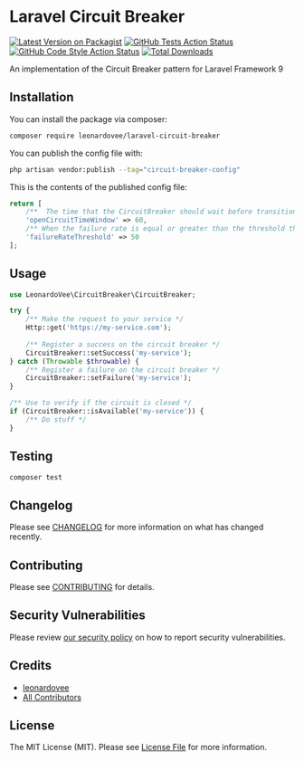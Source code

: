 # Laravel Circuit Breaker

[![Latest Version on Packagist](https://img.shields.io/packagist/v/:vendor_slug/:package_slug.svg?style=flat-square)](https://packagist.org/packages/:vendor_slug/:package_slug)
[![GitHub Tests Action Status](https://img.shields.io/github/workflow/status/:vendor_slug/:package_slug/run-tests?label=tests)](https://github.com/:vendor_slug/:package_slug/actions?query=workflow%3Arun-tests+branch%3Amain)
[![GitHub Code Style Action Status](https://img.shields.io/github/workflow/status/:vendor_slug/:package_slug/Check%20&%20fix%20styling?label=code%20style)](https://github.com/:vendor_slug/:package_slug/actions?query=workflow%3A"Check+%26+fix+styling"+branch%3Amain)
[![Total Downloads](https://img.shields.io/packagist/dt/:vendor_slug/:package_slug.svg?style=flat-square)](https://packagist.org/packages/:vendor_slug/:package_slug)

An implementation of the Circuit Breaker pattern for Laravel Framework 9

## Installation

You can install the package via composer:

```bash
composer require leonardovee/laravel-circuit-breaker
```

You can publish the config file with:

```bash
php artisan vendor:publish --tag="circuit-breaker-config"
```

This is the contents of the published config file:

```php
return [
    /**  The time that the CircuitBreaker should wait before transitioning from open to open. */
    'openCircuitTimeWindow' => 60,
    /** When the failure rate is equal or greater than the threshold the CircuitBreaker transitions to open */
    'failureRateThreshold' => 50
];
```

## Usage

```php
use LeonardoVee\CircuitBreaker\CircuitBreaker;

try {
    /** Make the request to your service */
    Http::get('https://my-service.com');
    
    /** Register a success on the circuit breaker */
    CircuitBreaker::setSuccess('my-service');
} catch (Throwable $throwable) {
    /** Register a failure on the circuit breaker */
    CircuitBreaker::setFailure('my-service');
}

/** Use to verify if the circuit is closed */
if (CircuitBreaker::isAvailable('my-service')) {
    /** Do stuff */
}
```

## Testing

```bash
composer test
```

## Changelog

Please see [CHANGELOG](CHANGELOG.md) for more information on what has changed recently.

## Contributing

Please see [CONTRIBUTING](.github/CONTRIBUTING.md) for details.

## Security Vulnerabilities

Please review [our security policy](../../security/policy) on how to report security vulnerabilities.

## Credits

- [leonardovee](https://github.com/leonardovee)
- [All Contributors](../../contributors)

## License

The MIT License (MIT). Please see [License File](LICENSE.md) for more information.
